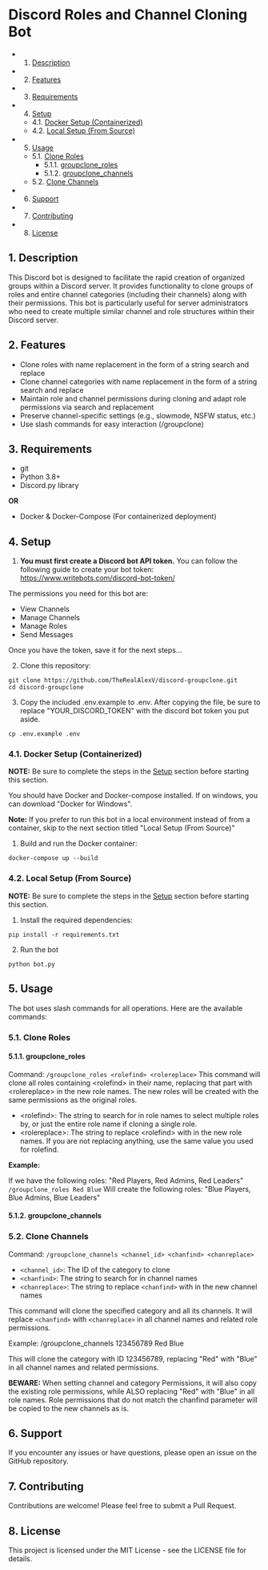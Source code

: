 # Discord Roles and Channel Cloning Bot

* 1. [Description](#Description)
* 2. [Features](#Features)
* 3. [Requirements](#Requirements)
* 4. [Setup](#Setup)
	* 4.1. [Docker Setup (Containerized)](#DockerSetupContainerized)
	* 4.2. [Local Setup (From Source)](#LocalSetupFromSource)
* 5. [Usage](#Usage)
	* 5.1. [Clone Roles](#CloneRoles)
		* 5.1.1. [groupclone_roles](#groupclone_roles)
		* 5.1.2. [groupclone_channels](#groupclone_channels)
	* 5.2. [Clone Channels](#CloneChannels)
* 6. [Support](#Support)
* 7. [Contributing](#Contributing)
* 8. [License](#License)

##  1. <a name='Description'></a>Description

This Discord bot is designed to facilitate the rapid creation of organized groups within a Discord server. It provides functionality to clone groups of roles and entire channel categories (including their channels) along with their permissions. This bot is particularly useful for server administrators who need to create multiple similar channel and role structures within their Discord server.

##  2. <a name='Features'></a>Features

- Clone roles with name replacement in the form of a string search and replace
- Clone channel categories with name replacement in the form of a string search and replace
- Maintain role and channel permissions during cloning and adapt role permissions via search and replacement
- Preserve channel-specific settings (e.g., slowmode, NSFW status, etc.)
- Use slash commands for easy interaction (/groupclone)

##  3. <a name='Requirements'></a>Requirements

- git
- Python 3.8+
- Discord.py library

**OR**

- Docker & Docker-Compose (For containerized deployment)

##  4. <a name='Setup'></a>Setup

1. **You must first create a Discord bot API token.** You can follow the following guide to create your bot token: https://www.writebots.com/discord-bot-token/

The permissions you need for this bot are:
- View Channels
- Manage Channels
- Manage Roles
- Send Messages

Once you have the token, save it for the next steps...

2. Clone this repository:
```
git clone https://github.com/TheRealAlexV/discord-groupclone.git
cd discord-groupclone
```

3. Copy the included .env.example to .env. After copying the file, be sure to replace "YOUR_DISCORD_TOKEN" with the discord bot token you put aside.
```
cp .env.example .env
```

###  4.1. <a name='DockerSetupContainerized'></a>Docker Setup (Containerized)

**NOTE:** Be sure to complete the steps in the [Setup](#Setup) section before starting this section.

You should have Docker and Docker-compose installed. If on windows, you can download "Docker for Windows".

**Note:** If you prefer to run this bot in a local environment instead of from a container, skip to the next section titled "Local Setup (From Source)"

1. Build and run the Docker container:
```
docker-compose up --build
```

###  4.2. <a name='LocalSetupFromSource'></a>Local Setup (From Source)

**NOTE:** Be sure to complete the steps in the [Setup](#Setup) section before starting this section.

1. Install the required dependencies:
```
pip install -r requirements.txt
```

2. Run the bot
```
python bot.py
```

##  5. <a name='Usage'></a>Usage

The bot uses slash commands for all operations. Here are the available commands:

###  5.1. <a name='CloneRoles'></a>Clone Roles

####  5.1.1. <a name='groupclone_roles'></a>groupclone_roles

Command: `/groupclone_roles <rolefind> <rolereplace>`
This command will clone all roles containing \<rolefind> in their name, replacing that part with \<rolereplace> in the new role names. The new roles will be created with the same permissions as the original roles.

- \<rolefind>: The string to search for in role names to select multiple roles by, or just the entire role name if cloning a single role.
- \<rolereplace>: The string to replace \<rolefind> with in the new role names. If you are not replacing anything, use the same value you used for rolefind.

**Example:** 

If we have the following roles: "Red Players, Red Admins, Red Leaders"
`/groupclone_roles Red Blue`
Will create the following roles: "Blue Players, Blue Admins, Blue Leaders"

####  5.1.2. <a name='groupclone_channels'></a>groupclone_channels

###  5.2. <a name='CloneChannels'></a>Clone Channels

Command: `/groupclone_channels <channel_id> <chanfind> <chanreplace>`

- `<channel_id>`: The ID of the category to clone
- `<chanfind>`: The string to search for in channel names
- `<chanreplace>`: The string to replace `<chanfind>` with in the new channel names

This command will clone the specified category and all its channels. It will replace `<chanfind>` with `<chanreplace>` in all channel names and related role permissions.

Example:
/groupclone_channels 123456789 Red Blue

This will clone the category with ID 123456789, replacing "Red" with "Blue" in all channel names and related permissions. 

**BEWARE:** When setting channel and category Permissions, it will also copy the existing role permissions, while ALSO replacing "Red" with "Blue" in all role names. Role permissions that do not match the chanfind parameter will be copied to the new channels as is.

##  6. <a name='Support'></a>Support

If you encounter any issues or have questions, please open an issue on the GitHub repository.

##  7. <a name='Contributing'></a>Contributing

Contributions are welcome! Please feel free to submit a Pull Request.

##  8. <a name='License'></a>License

This project is licensed under the MIT License - see the LICENSE file for details.
